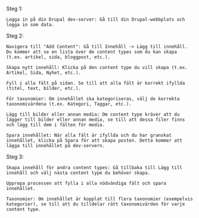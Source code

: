 Steg 1:

    Logga in på din Drupal dev-server: Gå till din Drupal-webbplats och logga in som data.
 
Steg 2:

    Navigera till "Add Content": Gå till Innehåll -> Lägg till innehåll. Du kommer att se en lista över de content types som du kan skapa (t.ex. artikel, sida, bloggpost, etc.).
 
    Skapa nytt innehåll: Klicka på den content type du vill skapa (t.ex. Artikel, Sida, Nyhet, etc.).

    Fyll i alla fält på sidan. Se till att alla fält är korrekt ifyllda (titel, text, bilder, etc.).
 
    För taxonomier: Om innehållet ska kategoriseras, välj de korrekta taxonomivärdena (t.ex. Kategori, Taggar, etc.).
 
    Lägg till bilder eller annan media: Om content type kräver att du lägger till bilder eller annan media, se till att dessa filer finns och lägg till dem i fälten för media.
 
    Spara innehållet: När alla fält är ifyllda och du har granskat innehållet, klicka på Spara för att skapa posten. Detta kommer att lägga till innehållet på dev-servern.
 
Steg 3:

    Skapa innehåll för andra content types: Gå tillbaka till Lägg till innehåll och välj nästa content type du behöver skapa.
 
    Upprepa processen att fylla i alla nödvändiga fält och spara innehållet.
 
    Taxonomier: Om innehållet är kopplat till flera taxonomier (exempelvis kategorier), se till att du tilldelar rätt taxonomivärden för varje content type.
